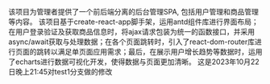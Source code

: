 该项目为管理者提供了一个前后端分离的后台管理SPA, 包括用户管理和商品管理等内容。
该项目基于create-react-app脚手架，运用antd组件库进行界面布局；在用户登录验证及获取商品信息时，将ajax请求包装为统一的函数接口，并采用async/await获取与处理数据；在各个页面跳转时，引入了react-dom-router库进行页面的跳转以满足单页面应用需求；最后，在展示用户增长趋势等数据时，运用了echarts进行数据可视化开发，使得数据与页面更加清晰。
这是2023年10月22日晚上21:45对test1分支做的修改
